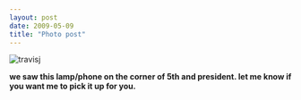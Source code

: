 ```yaml
---
layout: post
date: 2009-05-09
title: "Photo post"
---
```

![travisj](/images/e649c51eff8c4cd66b20fcd2d1795269d59caab69cbaa38fbc37c0451cbbab8e.jpg)

<b>we saw this lamp/phone on the corner of 5th and president. let me know if you want me to pick it up for you.</b>